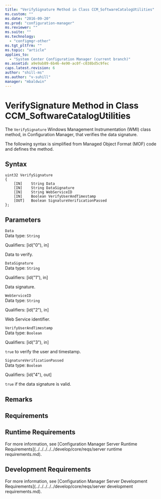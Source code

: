 ```yaml
---
title: "VerifySignature Method in Class CCM_SoftwareCatalogUtilities"
ms.custom: ""
ms.date: "2016-09-20"
ms.prod: "configuration-manager"
ms.reviewer: ""
ms.suite: ""
ms.technology: 
  - "configmgr-other"
ms.tgt_pltfrm: ""
ms.topic: "article"
applies_to: 
  - "System Center Configuration Manager (current branch)"
ms.assetid: a9e9ab89-6b46-4e90-ac0f-c038bd5c9fec
caps.latest.revision: 6
author: "shill-ms"
ms.author: "v-suhill"
manager: "mbaldwin"
---
```

# VerifySignature Method in Class CCM_SoftwareCatalogUtilities
The `VerifySignature` Windows Management Instrumentation (WMI) class method, in Configuration Manager, that verifies the data signature.   
  
 The following syntax is simplified from Managed Object Format (MOF) code and defines the method.  
  
## Syntax  
  
```  
uint32 VerifySignature   
{  
    [IN]    String Data  
    [IN]    String DataSignature  
    [IN]    String WebServiceID  
    [IN]    Boolean VerifyUserAndTimestamp  
    [OUT]   Boolean SignatureVerificationPassed  
};  
```  
  
## Parameters  
 `Data`  
 Data type: `String`  
  
 Qualifiers: [id("0"), in]  
  
 Data to verify.   
  
 `DataSignature`  
 Data type: `String`  
  
 Qualifiers: [id("1"), in]  
  
 Data signature.    
  
 `WebServiceID`  
 Data type: `String`  
  
 Qualifiers: [id("2"), in]  
  
 Web Service identifier.    
  
 `VerifyUserAndTimestamp`  
 Data type: `Boolean`  
  
 Qualifiers: [id("3"), in]  
  
 `true` to verify the user and timestamp.   
  
 `SignatureVerificationPassed`  
 Data type: `Boolean`  
  
 Qualifiers: [id("4"), out]  
  
 `true` if the data signature is valid.    
  
## Remarks  
  
## Requirements  
  
## Runtime Requirements  
 For more information, see [Configuration Manager Server Runtime Requirements](../../../../../develop/core/reqs/server runtime requirements.md).  
  
## Development Requirements  
 For more information, see [Configuration Manager Server Development Requirements](../../../../../develop/core/reqs/server development requirements.md).